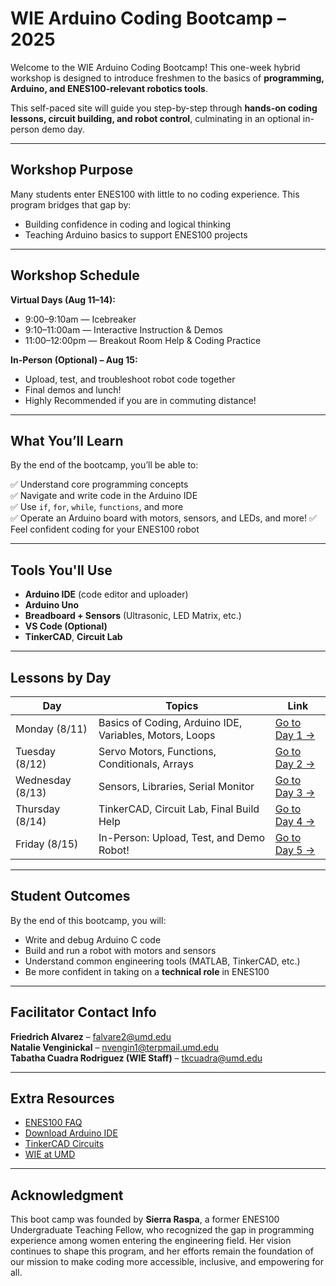 # WIE Arduino Coding Bootcamp – 2025

Welcome to the WIE Arduino Coding Bootcamp! This one-week hybrid workshop is designed to introduce freshmen to the basics of **programming, Arduino, and ENES100-relevant robotics tools**.

This self-paced site will guide you step-by-step through **hands-on coding lessons, circuit building, and robot control**, culminating in an optional in-person demo day.

---

##  Workshop Purpose

Many students enter ENES100 with little to no coding experience. This program bridges that gap by:
-  Building confidence in coding and logical thinking
-  Teaching Arduino basics to support ENES100 projects


---

##  Workshop Schedule

**Virtual Days (Aug 11–14):**
-  9:00–9:10am — Icebreaker
-  9:10–11:00am — Interactive Instruction & Demos
-  11:00–12:00pm — Breakout Room Help & Coding Practice

**In-Person (Optional) – Aug 15:**
- Upload, test, and troubleshoot robot code together
- Final demos and lunch!
- Highly Recommended if you are in commuting distance!

---

##  What You’ll Learn

By the end of the bootcamp, you’ll be able to:

✅ Understand core programming concepts  
✅ Navigate and write code in the Arduino IDE  
✅ Use `if`, `for`, `while`, `functions`, and more  
✅ Operate an Arduino board with motors, sensors, and LEDs, and more!
✅ Feel confident coding for your ENES100 robot  

---

##  Tools You'll Use

- **Arduino IDE** (code editor and uploader)
- **Arduino Uno**
- **Breadboard + Sensors** (Ultrasonic, LED Matrix, etc.)
- **VS Code (Optional)**
- **TinkerCAD**, **Circuit Lab**

---

##  Lessons by Day

| Day | Topics | Link |
| --- | ------ | ---- |
| Monday (8/11) | Basics of Coding, Arduino IDE, Variables, Motors, Loops | [Go to Day 1 →](./Day1-Basics-of-Coding.md) |
| Tuesday (8/12) | Servo Motors, Functions, Conditionals, Arrays | [Go to Day 2 →](./Day2-Conditionals-and-Functions.md) |
| Wednesday (8/13) | Sensors, Libraries, Serial Monitor | [Go to Day 3 →](./Day3-Sensors-and-Libraries.md) |
| Thursday (8/14) | TinkerCAD, Circuit Lab, Final Build Help | [Go to Day 4 →](./Day4-Tools-and-Project-Build.md) |
| Friday (8/15) | In-Person: Upload, Test, and Demo Robot! | [Go to Day 5 →](./Day5-InPerson-Demo.md) |

---

##  Student Outcomes

By the end of this bootcamp, you will:
- Write and debug Arduino C code
- Build and run a robot with motors and sensors
- Understand common engineering tools (MATLAB, TinkerCAD, etc.)
- Be more confident in taking on a **technical role** in ENES100

---

##  Facilitator Contact Info

**Friedrich Alvarez** – falvare2@umd.edu  
**Natalie Venginickal** – nvengin1@terpmail.umd.edu  
**Tabatha Cuadra Rodriguez (WIE Staff)** – tkcuadra@umd.edu  

---

##  Extra Resources

- [ENES100 FAQ](http://enes100.umd.edu/faq)  
- [Download Arduino IDE](https://www.arduino.cc/en/software)  
- [TinkerCAD Circuits](https://www.tinkercad.com/)  
- [WIE at UMD](https://eng.umd.edu/women)

---

## Acknowledgment

This boot camp was founded by **Sierra Raspa**, a former ENES100 Undergraduate Teaching Fellow, who recognized the gap in programming experience among women entering the engineering field. Her vision continues to shape this program, and her efforts remain the foundation of our mission to make coding more accessible, inclusive, and empowering for all.
